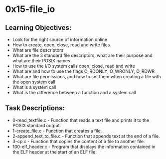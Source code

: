 # 0x15-file_io

## Learning Objectives:

- Look for the right source of information online
- How to create, open, close, read and write files
- What are file descriptors
- What are the 3 standard file descriptors, what are their purpose and what are their POSIX names
- How to use the I/O system calls open, close, read and write
- What are and how to use the flags O_RDONLY, O_WRONLY, O_RDWR
- What are file permissions, and how to set them when creating a file with the open system call
- What is a system call
- What is the difference between a function and a system call

## Task Descriptions:

- 0-read_textfile.c - Function that reads a text file and prints it to the POSIX standard output.
- 1-create_file.c - Function that creates a file.
- 2-append_text_to_file.c - Function that appends text at the end of a file.
- 3-cp.c - Function that copies the content of a file to another file.
- 100-elf_header.c - Program that displays the information contained in the ELF header at the start of an ELF file.
